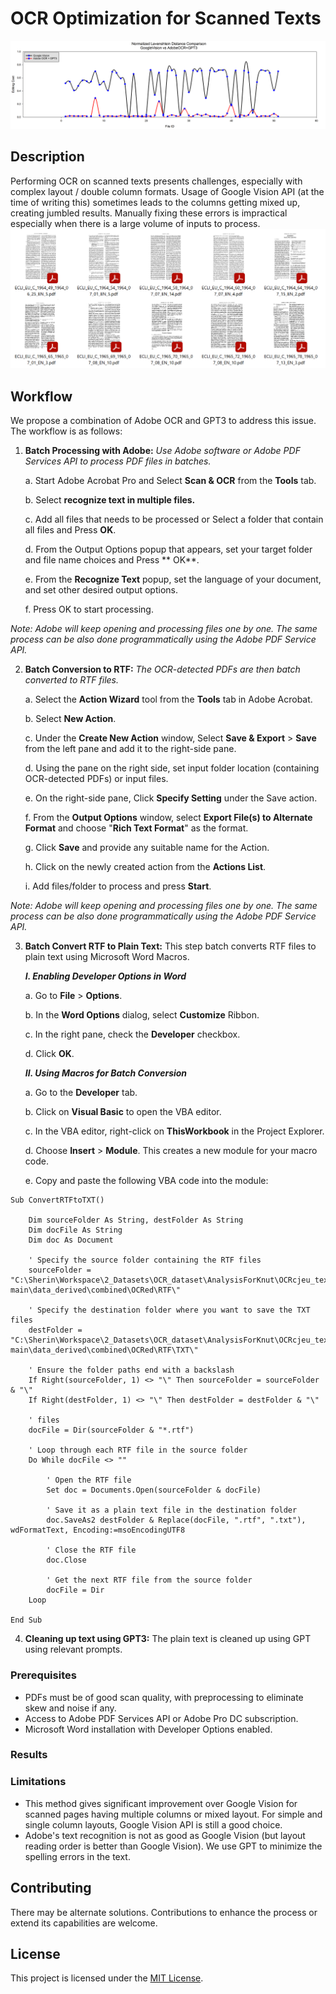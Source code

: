 # OCR Optimization for Scanned Texts

![](https://github.com/sherinsugathan/AdobeGPT-OCR/blob/6bba2ef5376c042250e761a7a96bb1bc4673678c/testResults/snapshot.png)

## Description
Performing OCR on scanned texts presents challenges, especially with complex layout / double column formats. Usage of Google Vision API (at the time of writing this) sometimes leads to the columns getting mixed up, creating jumbled results. Manually fixing these errors is impractical especially when there is a large volume of inputs to process.
![](https://github.com/sherinsugathan/AdobeGPT-OCR/blob/2b31667f99ed68f62d78adbcd09905a7738065eb/sampleImages/ExampleDocumentLayout.png)
## Workflow
We propose a combination of Adobe OCR and GPT3 to address this issue. The workflow is as follows:

1. **Batch Processing with Adobe:** _Use Adobe software or Adobe PDF Services API to process PDF files in batches._

    a. Start Adobe Acrobat Pro and Select **Scan & OCR** from the **Tools** tab.

    b. Select **recognize text in multiple files.** 

    c. Add all files that needs to be processed or Select a folder that contain all files and Press **OK**. 
    
    d. From the Output Options popup that appears, set your target folder and file name choices and Press **    OK**.

    e. From the **Recognize Text** popup, set the language of your document, and set other desired output options.

    f. Press OK to start processing. 

_Note: Adobe will keep opening and processing files one by one. The same process can be also done programmatically using the Adobe PDF Service API._

2. **Batch Conversion to RTF:** _The OCR-detected PDFs are then batch converted to RTF files._

    a. Select the **Action Wizard** tool from the **Tools** tab in Adobe Acrobat.

   b. Select **New Action**.

   c. Under the **Create New Action** window, Select **Save & Export** > **Save** from the left pane and add it to the right-side pane.

   d. Using the pane on the right side, set input folder location (containing OCR-detected PDFs) or input files.

   e. On the right-side pane, Click **Specify Setting** under the Save action.

   f. From the **Output Options** window, select **Export File(s) to Alternate Format** and choose "**Rich Text Format**" as the format. 

   g. Click **Save** and provide any suitable name for the Action.

   h. Click on the newly created action from the **Actions List**.

   i. Add files/folder to process and press **Start**.

_Note: Adobe will keep opening and processing files one by one. The same process can be also done programmatically using the Adobe PDF Service API._

3. **Batch Convert RTF to Plain Text:** This step batch converts RTF files to plain text using Microsoft Word Macros.

   ***I. Enabling Developer Options in Word***

   a. Go to **File** > **Options**.

   b. In the **Word Options** dialog, select **Customize** Ribbon.

   c. In the right pane, check the **Developer** checkbox.

   d. Click **OK**.

   ***II. Using Macros for Batch Conversion***

   a. Go to the **Developer** tab.

   b. Click on **Visual Basic** to open the VBA editor.

   c. In the VBA editor, right-click on **ThisWorkbook** in the Project Explorer.

   d. Choose **Insert** > **Module**. This creates a new module for your macro code.

   e. Copy and paste the following VBA code into the module:

```angular2html
Sub ConvertRTFtoTXT()

    Dim sourceFolder As String, destFolder As String
    Dim docFile As String
    Dim doc As Document
    
    ' Specify the source folder containing the RTF files
    sourceFolder = "C:\Sherin\Workspace\2_Datasets\OCR_dataset\AnalysisForKnut\OCRcjeu_texts-main\data_derived\combined\OCRed\RTF\"
    
    ' Specify the destination folder where you want to save the TXT files
    destFolder = "C:\Sherin\Workspace\2_Datasets\OCR_dataset\AnalysisForKnut\OCRcjeu_texts-main\data_derived\combined\OCRed\RTF\TXT\"
    
    ' Ensure the folder paths end with a backslash
    If Right(sourceFolder, 1) <> "\" Then sourceFolder = sourceFolder & "\"
    If Right(destFolder, 1) <> "\" Then destFolder = destFolder & "\"
    
    ' files
    docFile = Dir(sourceFolder & "*.rtf")
    
    ' Loop through each RTF file in the source folder
    Do While docFile <> ""
    
        ' Open the RTF file
        Set doc = Documents.Open(sourceFolder & docFile)
        
        ' Save it as a plain text file in the destination folder
        doc.SaveAs2 destFolder & Replace(docFile, ".rtf", ".txt"), wdFormatText, Encoding:=msoEncodingUTF8
        
        ' Close the RTF file
        doc.Close
        
        ' Get the next RTF file from the source folder
        docFile = Dir
    Loop

End Sub
```

4. **Cleaning up text using GPT3:** The plain text is cleaned up using GPT using relevant prompts.

### Prerequisites
- PDFs must be of good scan quality, with preprocessing to eliminate skew and noise if any.
- Access to Adobe PDF Services API or Adobe Pro DC subscription.
- Microsoft Word installation with Developer Options enabled.

### Results


### Limitations
- This method gives significant improvement over Google Vision for scanned pages having multiple columns or mixed layout. For simple and single column layouts, Google Vision API is still a good choice.
- Adobe's text recognition is not as good as Google Vision (but layout reading order is better than Google Vision). We use GPT to minimize the spelling errors in the text.

## Contributing
There may be alternate solutions. Contributions to enhance the process or extend its capabilities are welcome.

## License
This project is licensed under the [MIT License](LICENSE).
